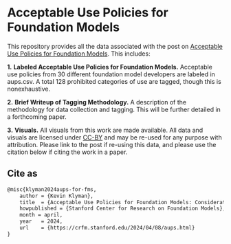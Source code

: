 # Acceptable Use Policies for Foundation Models

This repository provides all the data associated with the post on [Acceptable Use Policies for Foundation Models](https://crfm.stanford.edu/2024/04/08/aups.html). This includes:

**1.** **Labeled Acceptable Use Policies for Foundation Models.** Acceptable use policies from 30 different foundation model developers are labeled in aups.csv. A total 128 prohibited categories of use are tagged, though this is nonexhaustive. 

**2.** **Brief Writeup of Tagging Methodology.** A description of the methodology for data collection and tagging. This will be further detailed in a forthcoming paper. 

**3.** **Visuals.** All visuals from this work are made available. All data and visuals are licensed under [CC-BY](https://creativecommons.org/share-your-work/cclicenses/) and may be re-used for any purpose with attribution. Please link to the post if re-using this data, and please use the citation below if citing the work in a paper.

## Cite as
```tex
@misc{klyman2024aups-for-fms, 
    author = {Kevin Klyman}, 
    title  = {Acceptable Use Policies for Foundation Models: Considerations for Policymakers and Developers},
    howpublished = {Stanford Center for Research on Foundation Models},
    month = april,
    year   = 2024,
    url    = {https://crfm.stanford.edu/2024/04/08/aups.html}
}
```
